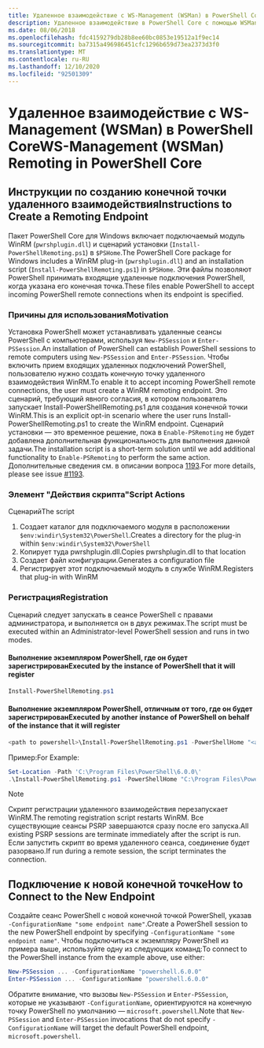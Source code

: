 ```yaml
---
title: Удаленное взаимодействие с WS-Management (WSMan) в PowerShell Core
description: Удаленное взаимодействие в PowerShell Core с помощью WSMan
ms.date: 08/06/2018
ms.openlocfilehash: fdc4159279db28b8ee60bc0853e19512a1f9ec14
ms.sourcegitcommit: ba7315a496986451cfc1296b659d73ea2373d3f0
ms.translationtype: MT
ms.contentlocale: ru-RU
ms.lasthandoff: 12/10/2020
ms.locfileid: "92501309"
---
```

# <a name="ws-management-wsman-remoting-in-powershell-core"></a><span data-ttu-id="cc018-103">Удаленное взаимодействие с WS-Management (WSMan) в PowerShell Core</span><span class="sxs-lookup"><span data-stu-id="cc018-103">WS-Management (WSMan) Remoting in PowerShell Core</span></span>

## <a name="instructions-to-create-a-remoting-endpoint"></a><span data-ttu-id="cc018-104">Инструкции по созданию конечной точки удаленного взаимодействия</span><span class="sxs-lookup"><span data-stu-id="cc018-104">Instructions to Create a Remoting Endpoint</span></span>

<span data-ttu-id="cc018-105">Пакет PowerShell Core для Windows включает подключаемый модуль WinRM (`pwrshplugin.dll`) и сценарий установки (`Install-PowerShellRemoting.ps1`) в `$PSHome`.</span><span class="sxs-lookup"><span data-stu-id="cc018-105">The PowerShell Core package for Windows includes a WinRM plug-in (`pwrshplugin.dll`) and an installation script (`Install-PowerShellRemoting.ps1`) in `$PSHome`.</span></span> <span data-ttu-id="cc018-106">Эти файлы позволяют PowerShell принимать входящие удаленные подключения PowerShell, когда указана его конечная точка.</span><span class="sxs-lookup"><span data-stu-id="cc018-106">These files enable PowerShell to accept incoming PowerShell remote connections when its endpoint is specified.</span></span>

### <a name="motivation"></a><span data-ttu-id="cc018-107">Причины для использования</span><span class="sxs-lookup"><span data-stu-id="cc018-107">Motivation</span></span>

<span data-ttu-id="cc018-108">Установка PowerShell может устанавливать удаленные сеансы PowerShell с компьютерами, используя `New-PSSession` и `Enter-PSSession`.</span><span class="sxs-lookup"><span data-stu-id="cc018-108">An installation of PowerShell can establish PowerShell sessions to remote computers using `New-PSSession` and `Enter-PSSession`.</span></span> <span data-ttu-id="cc018-109">Чтобы включить прием входящих удаленных подключений PowerShell, пользователю нужно создать конечную точку удаленного взаимодействия WinRM.</span><span class="sxs-lookup"><span data-stu-id="cc018-109">To enable it to accept incoming PowerShell remote connections, the user must create a WinRM remoting endpoint.</span></span> <span data-ttu-id="cc018-110">Это сценарий, требующий явного согласия, в котором пользователь запускает Install-PowerShellRemoting.ps1 для создания конечной точки WinRM.</span><span class="sxs-lookup"><span data-stu-id="cc018-110">This is an explicit opt-in scenario where the user runs Install-PowerShellRemoting.ps1 to create the WinRM endpoint.</span></span> <span data-ttu-id="cc018-111">Сценарий установки — это временное решение, пока в `Enable-PSRemoting` не будет добавлена дополнительная функциональность для выполнения данной задачи.</span><span class="sxs-lookup"><span data-stu-id="cc018-111">The installation script is a short-term solution until we add additional functionality to `Enable-PSRemoting` to perform the same action.</span></span> <span data-ttu-id="cc018-112">Дополнительные сведения см. в описании вопроса [1193](https://github.com/PowerShell/PowerShell/issues/1193).</span><span class="sxs-lookup"><span data-stu-id="cc018-112">For more details, please see issue [#1193](https://github.com/PowerShell/PowerShell/issues/1193).</span></span>

### <a name="script-actions"></a><span data-ttu-id="cc018-113">Элемент "Действия скрипта"</span><span class="sxs-lookup"><span data-stu-id="cc018-113">Script Actions</span></span>

<span data-ttu-id="cc018-114">Сценарий</span><span class="sxs-lookup"><span data-stu-id="cc018-114">The script</span></span>

1. <span data-ttu-id="cc018-115">Создает каталог для подключаемого модуля в расположении `$env:windir\System32\PowerShell`.</span><span class="sxs-lookup"><span data-stu-id="cc018-115">Creates a directory for the plug-in within `$env:windir\System32\PowerShell`</span></span>
1. <span data-ttu-id="cc018-116">Копирует туда pwrshplugin.dll.</span><span class="sxs-lookup"><span data-stu-id="cc018-116">Copies pwrshplugin.dll to that location</span></span>
1. <span data-ttu-id="cc018-117">Создает файл конфигурации.</span><span class="sxs-lookup"><span data-stu-id="cc018-117">Generates a configuration file</span></span>
1. <span data-ttu-id="cc018-118">Регистрирует этот подключаемый модуль в службе WinRM.</span><span class="sxs-lookup"><span data-stu-id="cc018-118">Registers that plug-in with WinRM</span></span>

### <a name="registration"></a><span data-ttu-id="cc018-119">Регистрация</span><span class="sxs-lookup"><span data-stu-id="cc018-119">Registration</span></span>

<span data-ttu-id="cc018-120">Сценарий следует запускать в сеансе PowerShell с правами администратора, и выполняется он в двух режимах.</span><span class="sxs-lookup"><span data-stu-id="cc018-120">The script must be executed within an Administrator-level PowerShell session and runs in two modes.</span></span>

#### <a name="executed-by-the-instance-of-powershell-that-it-will-register"></a><span data-ttu-id="cc018-121">Выполнение экземпляром PowerShell, где он будет зарегистрирован</span><span class="sxs-lookup"><span data-stu-id="cc018-121">Executed by the instance of PowerShell that it will register</span></span>

```powershell
Install-PowerShellRemoting.ps1
```

#### <a name="executed-by-another-instance-of-powershell-on-behalf-of-the-instance-that-it-will-register"></a><span data-ttu-id="cc018-122">Выполнение экземпляром PowerShell, отличным от того, где он будет зарегистрирован</span><span class="sxs-lookup"><span data-stu-id="cc018-122">Executed by another instance of PowerShell on behalf of the instance that it will register</span></span>

```powershell
<path to powershell>\Install-PowerShellRemoting.ps1 -PowerShellHome "<absolute path to the instance's $PSHOME>"
```

<span data-ttu-id="cc018-123">Пример:</span><span class="sxs-lookup"><span data-stu-id="cc018-123">For Example:</span></span>

```powershell
Set-Location -Path 'C:\Program Files\PowerShell\6.0.0\'
.\Install-PowerShellRemoting.ps1 -PowerShellHome "C:\Program Files\PowerShell\6.0.0\"
```

> [!NOTE]
> <span data-ttu-id="cc018-124">Скрипт регистрации удаленного взаимодействия перезапускает WinRM.</span><span class="sxs-lookup"><span data-stu-id="cc018-124">The remoting registration script restarts WinRM.</span></span> <span data-ttu-id="cc018-125">Все существующие сеансы PSRP завершаются сразу после его запуска.</span><span class="sxs-lookup"><span data-stu-id="cc018-125">All existing PSRP sessions are terminate immediately after the script is run.</span></span> <span data-ttu-id="cc018-126">Если запустить скрипт во время удаленного сеанса, соединение будет разорвано.</span><span class="sxs-lookup"><span data-stu-id="cc018-126">If run during a remote session, the script terminates the connection.</span></span>

## <a name="how-to-connect-to-the-new-endpoint"></a><span data-ttu-id="cc018-127">Подключение к новой конечной точке</span><span class="sxs-lookup"><span data-stu-id="cc018-127">How to Connect to the New Endpoint</span></span>

<span data-ttu-id="cc018-128">Создайте сеанс PowerShell с новой конечной точкой PowerShell, указав `-ConfigurationName "some endpoint name"`.</span><span class="sxs-lookup"><span data-stu-id="cc018-128">Create a PowerShell session to the new PowerShell endpoint by specifying `-ConfigurationName "some endpoint name"`.</span></span> <span data-ttu-id="cc018-129">Чтобы подключиться к экземпляру PowerShell из примера выше, используйте одну из следующих команд:</span><span class="sxs-lookup"><span data-stu-id="cc018-129">To connect to the PowerShell instance from the example above, use either:</span></span>

```powershell
New-PSSession ... -ConfigurationName "powershell.6.0.0"
Enter-PSSession ... -ConfigurationName "powershell.6.0.0"
```

<span data-ttu-id="cc018-130">Обратите внимание, что вызовы `New-PSSession` и `Enter-PSSession`, которые не указывают `-ConfigurationName`, ориентируются на конечную точку PowerShell по умолчанию — `microsoft.powershell`.</span><span class="sxs-lookup"><span data-stu-id="cc018-130">Note that `New-PSSession` and `Enter-PSSession` invocations that do not specify `-ConfigurationName` will target the default PowerShell endpoint, `microsoft.powershell`.</span></span>
